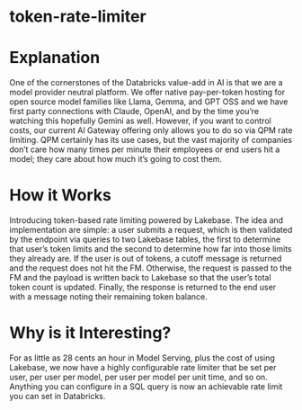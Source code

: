 # token-rate-limiter

# Explanation
One of the cornerstones of the Databricks value-add in AI is that we are a model provider neutral platform. We offer native pay-per-token hosting for open source model families like Llama, Gemma, and GPT OSS and we have first party connections with Claude, OpenAI, and by the time you’re watching this hopefully Gemini as well. However, if you want to control costs, our current AI Gateway offering only allows you to do so via QPM rate limiting. QPM certainly has its use cases, but the vast majority of companies don’t care how many times per minute their employees or end users hit a model; they care about how much it’s going to cost them. 

# How it Works
Introducing token-based rate limiting powered by Lakebase. The idea and implementation are simple: a user submits a request, which is then validated by the endpoint via queries to two Lakebase tables, the first to determine that user’s token limits and the second to determine how far into those limits they already are. If the user is out of tokens, a cutoff message is returned and the request does not hit the FM. Otherwise, the request is passed to the FM and the payload is written back to Lakebase so that the user’s total token count is updated. Finally, the response is returned to the end user with a message noting their remaining token balance.

# Why is it Interesting?
For as little as 28 cents an hour in Model Serving, plus the cost of using Lakebase, we now have a highly configurable rate limiter that be set per user, per user per model, per user per model per unit time, and so on. Anything you can configure in a SQL query is now an achievable rate limit you can set in Databricks.
